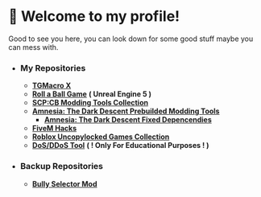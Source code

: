 # 👋 Welcome to my profile!

Good to see you here, you can look down for some good stuff maybe you can mess with. 

+ ### My Repositories
  + **[TGMacro X](https://github.com/WH0LEWHALE/TGMacro-X/)**
  +  **[Roll a Ball Game](https://github.com/Stathor/ue5-roll-a-ball-game)** **( Unreal Engine 5 )**
  + **[SCP:CB Modding Tools Collection](https://github.com/WH0LEWHALE/scp-mt-collection)**
  + **[Amnesia: The Dark Descent Prebuilded Modding Tools](https://github.com/WH0LEWHALE/amnesia-tdd-modding-tools)**
    + **[Amnesia: The Dark Descent Fixed Depencendies](https://github.com/WH0LEWHALE/amnesia-tdd-depencendies)**
  + **[FiveM Hacks](https://github.com/WH0LEWHALE/fivem-hacks)**
  + **[Roblox Uncopylocked Games Collection](https://github.com/WH0LEWHALE/roblox-uncopylocked-games)**
  + **[DoS/DDoS Tool](https://github.com/Stathor/ddos-tool)** **( ! Only For Educational Purposes ! )**
+ ### Backup Repositories 
  + **[Bully Selector Mod](https://github.com/Stathor/bully-selector-mod)**

